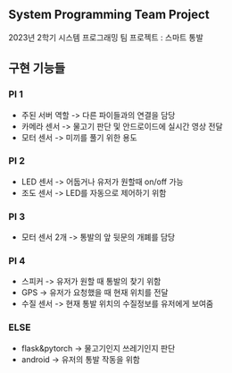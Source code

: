 ## System Programming Team Project
2023년 2학기 시스템 프로그래밍 팀 프로젝트 : 스마트 통발
## 구현 기능들
### PI 1
- 주된 서버 역할
  -> 다른 파이들과의 연결을 담당
- 카메라 센서
  -> 물고기 판단 및 안드로이드에 실시간 영상 전달
- 모터 센서
  -> 미끼를 풀기 위한 용도
### PI 2
- LED 센서
  -> 어둡거나 유저가 원할때 on/off 가능
- 조도 센서
  -> LED를 자동으로 제어하기 위함
### PI 3
- 모터 센서 2개
  -> 통발의 앞 뒷문의 개폐를 담당
### PI 4
- 스피커
  -> 유저가 원할 때 통발의 찾기 위함
- GPS
  -> 유저가 요청했을 때 현재 위치를 전달
- 수질 센서
  -> 현재 통발 위치의 수질정보를 유저에게 보여줌
### ELSE
- flask&pytorch
  -> 물고기인지 쓰레기인지 판단
- android
  -> 유저의 통발 작동을 위함
